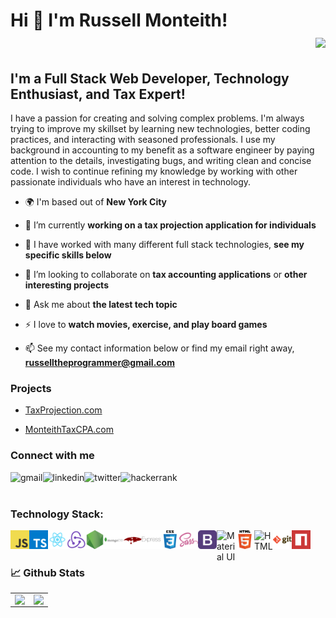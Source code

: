 # Hi 👋 I'm Russell Monteith!<div align = 'right'>![](https://komarev.com/ghpvc/?username=russelltheprogrammer&color=yellow)</div>

## I'm a Full Stack Web Developer, Technology Enthusiast, and Tax Expert!

<p>I have a passion for creating and solving complex problems. I'm always trying to improve my skillset by learning
new technologies, better coding practices, and interacting with seasoned professionals. I use my background in accounting to my benefit as a 
software engineer by paying attention to the details, investigating bugs, and writing clean and concise code. I wish to continue 
refining my knowledge by working with other passionate individuals who have an interest in technology.</p>


- 🌍 I'm based out of **New York City**

- 🔭 I’m currently **working on a tax projection application for individuals**

- 🌱 I have worked with many different full stack technologies, **see my specific skills below**

- 👯 I’m looking to collaborate on **tax accounting applications** or **other interesting projects**

- 💬 Ask me about **the latest tech topic**

- ⚡ I love to **watch movies, exercise, and play board games**

- 📫 See my contact information below or find my email right away, **russelltheprogrammer@gmail.com**

### Projects

+ <a href="https://taxprojection.com"/>TaxProjection.com</a>

+ <a href="https://monteithtaxcpa.com"/>MonteithTaxCPA.com</a>

### Connect with me

<a href="mailto: russelltheprogrammer@gmail.com">
  <img align="left" alt="gmail" src="https://img.shields.io/badge/Gmail-D14836?style=for-the-badge&logo=gmail&logoColor=white" />
</a>
<a href="https://www.linkedin.com/in/russell-monteith-cpa-0a43975a/">
  <img align="left" alt="linkedin" src="https://img.shields.io/badge/LinkedIn-0077B5?style=for-the-badge&logo=linkedin&logoColor=white" />
</a>
<a href="https://twitter.com/RussellTheProg1">
  <img align="left" alt="twitter" src="https://img.shields.io/badge/Twitter-1DA1F2?style=for-the-badge&logo=twitter&logoColor=white" />
</a>
<a href="https://www.hackerrank.com/russelltheprogr1?hr_r=1">
  <img align="left" alt="hackerrank" src="https://img.shields.io/badge/-Hackerrank-2EC866?style=for-the-badge&logo=HackerRank&logoColor=white" />
</a>
</br>
</br>

### Technology Stack:

<img align="left" alt="JS" width="30px" src="https://raw.githubusercontent.com/github/explore/80688e429a7d4ef2fca1e82350fe8e3517d3494d/topics/javascript/javascript.png" />
<img align="left" alt="TS" width="30px" src="https://raw.githubusercontent.com/github/explore/80688e429a7d4ef2fca1e82350fe8e3517d3494d/topics/typescript/typescript.png" />
<img align="left" alt="React" width="30px" src="https://raw.githubusercontent.com/github/explore/80688e429a7d4ef2fca1e82350fe8e3517d3494d/topics/react/react.png" />
<img align="left" alt="Redux" width="30px" src="https://raw.githubusercontent.com/github/explore/80688e429a7d4ef2fca1e82350fe8e3517d3494d/topics/redux/redux.png" />
<img align="left" alt="Node" width="30px" src="https://raw.githubusercontent.com/github/explore/80688e429a7d4ef2fca1e82350fe8e3517d3494d/topics/nodejs/nodejs.png" />
<img align="left" alt="MongoDB" width="30px" src="https://raw.githubusercontent.com/github/explore/80688e429a7d4ef2fca1e82350fe8e3517d3494d/topics/mongodb/mongodb.png" />
<img align="left" alt="Mongoose" width="30px" src="https://raw.githubusercontent.com/github/explore/80688e429a7d4ef2fca1e82350fe8e3517d3494d/topics/mongoose/mongoose.png" />
<img align="left" alt="Express" width="30px" src="https://raw.githubusercontent.com/github/explore/80688e429a7d4ef2fca1e82350fe8e3517d3494d/topics/express/express.png" />
<img align="left" alt="CSS" width="30px" src="https://raw.githubusercontent.com/github/explore/80688e429a7d4ef2fca1e82350fe8e3517d3494d/topics/css/css.png" />
<img align="left" alt="SASS" width="30px" src="https://raw.githubusercontent.com/github/explore/80688e429a7d4ef2fca1e82350fe8e3517d3494d/topics/sass/sass.png" />
<img align="left" alt="Bootstrap" width="30px" src="https://raw.githubusercontent.com/github/explore/80688e429a7d4ef2fca1e82350fe8e3517d3494d/topics/bootstrap/bootstrap.png" />
<img align="left" alt="Material UI" width="30px" src="https://raw.githubusercontent.com/mui/material-ui/master/docs/public/static/logo.svg" />
<img align="left" alt="HTML" width="30px" src="https://raw.githubusercontent.com/github/explore/80688e429a7d4ef2fca1e82350fe8e3517d3494d/topics/html/html.png" />
<img align="left" alt="HTML" width="30px" src="https://camo.githubusercontent.com/f21f1fa29dfe5e1d0772b0efe2f43eca2f6dc14f2fede8d9cbef4a3a8210c91d/68747470733a2f2f6173736574732e76657263656c2e636f6d2f696d6167652f75706c6f61642f76313636323133303535392f6e6578746a732f49636f6e5f6c696768745f6261636b67726f756e642e706e67" />
<img align="left" alt="GIT" width="30px" src="https://raw.githubusercontent.com/github/explore/80688e429a7d4ef2fca1e82350fe8e3517d3494d/topics/git/git.png" />
<img align="left" alt="NPM" width="30px" src="https://raw.githubusercontent.com/github/explore/80688e429a7d4ef2fca1e82350fe8e3517d3494d/topics/npm/npm.png" />

</br>
</br>

### 📈 Github Stats

<center>
  <table>
    <tr>
        <td><img align="left" src="https://github-readme-stats.vercel.app/api?username=russelltheprogrammer" /></td>
        <td><img align="left" src="https://github-readme-stats.vercel.app/api/top-langs/?username=russelltheprogrammer"/></td>
    </tr>   
  </table>
</center>


